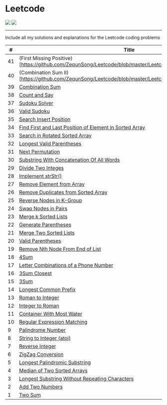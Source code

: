 # Leetcode

![](https://img.shields.io/badge/language-Java-yellow.svg)
![](https://img.shields.io/badge/%3E-leetcode-green.svg)

---

Include all my solutions and explanations for the Leetcode coding problems

| # | Title | Difficulty |
|---| ----- | ---------- |
|41|(First Missing Positive)[https://github.com/ZequnSong/Leetcode/blob/master/Leetcode/041FirstMissingPositive.md]|Hard|
|40|(Combination Sum II)[https://github.com/ZequnSong/Leetcode/blob/master/Leetcode/040CombinationSumII.md]|Medium|
|39|[Combination Sum](https://github.com/ZequnSong/Leetcode/blob/master/Leetcode/039CombinationSum.md)|Medium|
|38|[Count and Say](https://github.com/ZequnSong/Leetcode/blob/master/Leetcode/038CountandSay.md)|Easy|
|37|[Sudoku Solver](https://github.com/ZequnSong/Leetcode/blob/master/Leetcode/037SudokuSolver.md)|Hard|
|36|[Valid Sudoku](https://github.com/ZequnSong/Leetcode/blob/master/Leetcode/036ValidSudoku.md)|Medium|
|35|[Search Insert Position](https://github.com/ZequnSong/Leetcode/blob/master/Leetcode/035SearchInsertPosition.md)|Easy|
|34|[Find First and Last Position of Element in Sorted Array](https://github.com/ZequnSong/Leetcode/blob/master/Leetcode/034FindFirstandLastPositionofElementinSortedArray.md)|Medium|
|33|[Search in Rotated Sorted Array](https://github.com/ZequnSong/Leetcode/blob/master/Leetcode/033SearchinRotatedSortedArray.md)|Medium|
|32|[Longest Valid Parentheses](https://github.com/ZequnSong/Leetcode/blob/master/Leetcode/032LongestValidParentheses.md)|Hard|
|31|[Next Permutation](https://github.com/ZequnSong/Leetcode/blob/master/Leetcode/031NextPermutation.md)|Medium|
|30|[Substring With Concatenation Of All Words](https://github.com/ZequnSong/Leetcode/blob/master/Leetcode/030SubstringWithConcatenationOfAllWords.md)|Hard|
|29|[Divide Two Integes](https://github.com/ZequnSong/Leetcode/blob/master/Leetcode/029DivideTwoIntegers.md)|Medium|
|28|[Implement strStr()](https://github.com/ZequnSong/Leetcode/blob/master/Leetcode/028Implement_strStr().md)|Easy|
|27|[Remove Element from Array](https://github.com/ZequnSong/Leetcode/blob/master/Leetcode/027RemoveElement.md)|Easy|
|26|[Remove Duplicates from Sorted Array](https://github.com/ZequnSong/Leetcode/blob/master/Leetcode/026RemoveDuplicatesfromSortedArray.md)|Easy|
|25|[Reverse Nodes in K-Group](https://github.com/ZequnSong/Leetcode/blob/master/Leetcode/025ReverseNodesInKGroup.md)|Hard|
|24|[Swap Nodes in Pairs](https://github.com/ZequnSong/Leetcode/blob/master/Leetcode/024SwapNodesinPairs.md)|Medium|
|23|[Merge k Sorted Lists](https://github.com/ZequnSong/Leetcode/blob/master/Leetcode/023MergeKSortedLists.md)|Hard|
|22|[Generate Parentheses](https://github.com/ZequnSong/Leetcode/blob/master/Leetcode/022GenerateParentheses.md)|Medium|
|21|[Merge Two Sorted Lists](https://github.com/ZequnSong/Leetcode/blob/master/Leetcode/021MergeTwoSortedLists.md)|Easy|
|20|[Valid Parentheses](https://github.com/ZequnSong/Leetcode/blob/master/Leetcode/020ValidParentheses.md)|Easy|
|19|[Remove Nth Node From End of List](https://github.com/ZequnSong/Leetcode/blob/master/Leetcode/019RemoveNthNodeFromEndofList.md)|Medium|
|18|[4Sum](https://github.com/ZequnSong/Leetcode/blob/master/Leetcode/018FourSum.md)|Medium|
|17|[Letter Combinations of a Phone Number](https://github.com/ZequnSong/Leetcode/blob/master/Leetcode/017LetterCombinationsofaPhoneNumber.md)|Medium|
|16|[3Sum Closest](https://github.com/ZequnSong/Leetcode/blob/master/Leetcode/016ThreeSumCloset.md)|Medium|
|15|[3Sum](https://github.com/ZequnSong/Leetcode/blob/master/Leetcode/015ThreeSum.md)|Medium|
|14|[Longest Common Prefix](https://github.com/ZequnSong/Leetcode/blob/master/Leetcode/014LongestCommonPrefix.md)|Easy|
|13|[Roman to Integer](https://github.com/ZequnSong/Leetcode/blob/master/Leetcode/013RomantoInteger.md)|Easy|
|12|[Integer to Roman](https://github.com/ZequnSong/Leetcode/blob/master/Leetcode/012IntegertoRoman.md)|Medium|
|11|[Container With Most Water](https://github.com/ZequnSong/Leetcode/blob/master/Leetcode/011ContainerWithMostWater.md)|Medium|
|10|[Regular Expression Matching](https://github.com/ZequnSong/Leetcode/blob/master/Leetcode/010RegularExpressionMatching.md)|Hard|
|9|[Palindrome Number](https://github.com/ZequnSong/Leetcode/blob/master/Leetcode/009PalindromeNumber.md)|Easy|
|8|[String to Integer (atoi)](https://github.com/ZequnSong/Leetcode/blob/master/Leetcode/008StringtoInteger.md)|Medium|
|7|[Reverse Integer](https://github.com/ZequnSong/Leetcode/blob/master/Leetcode/007ReverseInteger.md)|Easy|
|6|[ZigZag Conversion](https://github.com/ZequnSong/Leetcode/blob/master/Leetcode/006ZigZagConversion.md)|Medium|
|5|[Longest Palindromic Substring](https://github.com/ZequnSong/Leetcode/blob/master/Leetcode/005LongestPalindromicSubstring.md)|Medium|
|4|[Median of Two Sorted Arrays](https://github.com/ZequnSong/Leetcode/blob/master/Leetcode/004MedianofTwoSortedArrays.md)|Hard|
|3|[Longest Substring Without Repeating Characters](https://github.com/ZequnSong/Leetcode/blob/master/Leetcode/003LongestSubstringWithoutRepeatingCharacters.md)|Medium|
|2|[Add Two Numbers](https://github.com/ZequnSong/Leetcode/blob/master/Leetcode/002AddTwoNumbers.md)|Medium|
|1|[Two Sum](https://github.com/ZequnSong/Leetcode/blob/master/Leetcode/001TwoSum.md)|Easy|
